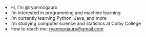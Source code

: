 - Hi, I’m @ryanmogauro
- I’m interested in programming and machine learning
- I’m currently learning Python, Java, and more
- I'm studying computer science and statistics at Colby College
- How to reach me: ryanmogauro@gmail.com

<!---
ryanmogauro/ryanmogauro is a ✨ special ✨ repository because its `README.md` (this file) appears on your GitHub profile.
You can click the Preview link to take a look at your changes.
--->
